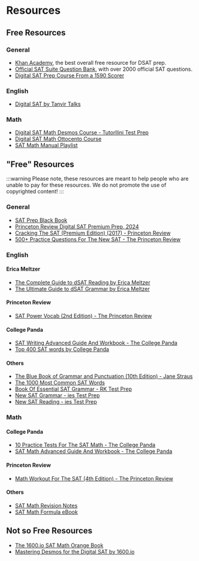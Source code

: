 # Resources

## Free Resources

### General

- [Khan Academy](https://www.khanacademy.org/digital-sat), the best overall free resource for DSAT prep.
- [Official SAT Suite Question Bank](https://satsuitequestionbank.collegeboard.org/digital/search), with over 2000 official SAT questions.
- [Digital SAT Prep Course From a 1590 Scorer](https://www.youtube.com/watch?v=OKxQxpJULH8)

### English
- [Digital SAT by Tanvir Talks](https://www.youtube.com/playlist?list=PLZ2hNUwV4Oa-DAiQ5XVOQZzqLqDScVw9b)

### Math
- [Digital SAT Math Desmos Course - Tutorllini Test Prep](https://www.youtube.com/playlist?list=PLf3ypEs9Kobgascv5bwpOadB0UiVI5IQS)
- [Digital SAT Math Ottocento Course](https://www.youtube.com/playlist?list=PLf3ypEs9KobjdZqrdmd1LDtIg0Byzzc9k)
- [SAT Math Manual Playlist](https://www.youtube.com/playlist?list=PLo58go1p2ZmZPrZjgMuTfC6LWH9gh-vv8)

## "Free" Resources

:::warning
Please note, these resources are meant to help people who are unable to pay for these resources. We do not promote the use of copyrighted content!
:::

### General

- [SAT Prep Black Book](https://drive.google.com/file/d/1UJPxY-EKL1NNPi7Lzj_Hsu3c8fNoPQO1/view?usp=sharing)
- [Princeton Review Digital SAT Premium Prep, 2024](https://drive.google.com/file/d/11Q5hZM9aV7fEcEpV3y6RWPao0dho8N0u/view?usp=sharing)
- [Cracking The SAT (Premium Edition) (2017) - Princeton Review](https://drive.google.com/file/d/0B2rtIuTpa-xEclJMQ2Q5QmZ3ZVk/view?usp=sharing&resourcekey=0--K02SyL018_NEui1aW0T6w)
- [500+ Practice Questions For The New SAT - The Princeton Review](https://drive.google.com/file/d/1pTwV0FcRzsO7wBzPhKJ21NThileSWFlZ/view?usp=sharing)

### English

#### Erica Meltzer

- [The Complete Guide to dSAT Reading by Erica Meltzer](https://drive.google.com/file/d/17eb0qG7Ho_BEMRPHVGstPZK3o-PDNPcO/view?usp=sharing)
- [The Ultimate Guide to dSAT Grammar by Erica Meltzer](https://drive.google.com/file/d/1WUxJ0upiRK8bKKtPzlCphXkomha5MQfk/view?usp=sharing)

#### Princeton Review

- [SAT Power Vocab (2nd Edition) - The Princeton Review](https://drive.google.com/file/d/1O14ndk-Eopwr568wYgyWbU1-X0ktRJgT/view?usp=sharing)

#### College Panda

- [SAT Writing Advanced Guide And Workbook - The College Panda](https://drive.google.com/file/d/1ncwMOlz1mIGjO7XL7NOQQyOjwhEX90FZ/view?usp=sharing)
- [Top 400 SAT words by College Panda](https://thecollegepanda.com/memorize-the-top-400-sat-words-without-frustration/)


#### Others

- [The Blue Book of Grammar and Punctuation (10th Edition) - Jane Straus](https://drive.google.com/file/d/19eeNB5ub-CNmqpBDmdVduzdVKr7C8x3c/view?usp=sharing)
- [The 1000 Most Common SAT Words](https://drive.google.com/file/d/1baEJcClIfUxFQI3qqY4UzXje_bx-5_mw/view?usp=sharing)
- [Book Of Essential SAT Grammar - RK Test Prep](https://drive.google.com/file/d/1Jlvl8hW8G-TRP2Zho3NIv6bRmxhpJlsY/view?usp=sharing)
- [New SAT Grammar - ies Test Prep](https://drive.google.com/file/d/1YNbJSsNO9IjjsHvphYpfJqqKSGNJPcpJ/view?usp=sharing)
- [New SAT Reading - ies Test Prep](https://drive.google.com/file/d/1QW2UTAfI_h9wiSsVTeLGX1TbEXdJc0Im/view?usp=sharing)

### Math

#### College Panda

- [10 Practice Tests For The SAT Math - The College Panda](https://drive.google.com/file/d/1_MsGUhrKp2dkNm3T_a00jrY7mYCo_N3B/view?usp=sharing)
- [SAT Math Advanced Guide And Workbook - The College Panda](https://drive.google.com/file/d/15b7QaiZ1fIQAjVB2vDbW1RhiZ3r9UpCp/view?usp=sharing)

#### Princeton Review

- [Math Workout For The SAT (4th Edition) - The Princeton Review](https://drive.google.com/file/d/1dfuaglVxTw2m8pvqtDIuMkDQEaRW9Fgw/view?usp=sharing)

#### Others

- [SAT Math Revision Notes](https://drive.google.com/file/d/1UBndk6vHKab1qZq0rqDPy20JD-kLUgNq/view?usp=sharing)
- [SAT Math Formula eBook](https://drive.google.com/file/d/1n7KI9iqm53FovCqrs7kAA-bS06UqhaWG/view?usp=sharing)

## Not so Free Resources

- [The 1600.io SAT Math Orange Book](https://1600.io/p/1600-io-sat-math-orange-book)
- [Mastering Desmos for the Digital SAT by 1600.io](https://1600.io/p/mastering-desmos-for-the-digital-sat)
